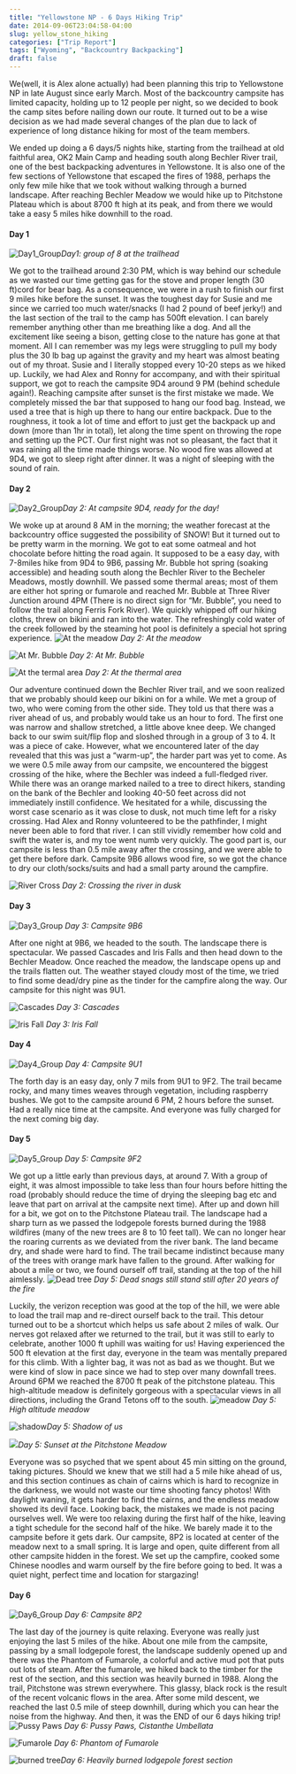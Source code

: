 ```yaml
---
title: "Yellowstone NP - 6 Days Hiking Trip"
date: 2014-09-06T23:04:58-04:00
slug: yellow_stone_hiking
categories: ["Trip Report"]
tags: ["Wyoming", "Backcountry Backpacking"]
draft: false
---
```

We(well, it is Alex alone actually) had been planning this trip to Yellowstone NP in late August since early March. Most of the backcountry campsite has limited capacity, holding up to 12 people per night, so we decided to book the camp sites before nailing down our route. It turned out to be a wise decision as we had made several changes of the plan due to lack of experience of long distance hiking for most of the team members.

We ended up doing a 6 days/5 nights hike, starting from the trailhead at old faithful area, OK2 Main Camp and heading south along Bechler River trail, one of the best backpacking adventures in Yellowstone. It is also one of the few sections of Yellowstone that escaped the fires of 1988, perhaps the only few mile hike that we took without walking through a burned landscape. After reaching Bechler Meadow we would hike up to Pitchstone Plateau which is about 8700 ft high at its peak, and from there we would take a easy 5 miles hike downhill to the road.

#### Day 1
![Day1_Group](https://4.bp.blogspot.com/-YtF7YFrWIAg/VAvTKkD5KLI/AAAAAAAAAJE/OFBuJ3c80cw/s1600/IMG_9115_01.jpg)*Day1: group of 8 at the trailhead* 

We got to the trailhead around 2:30 PM, which is way behind our schedule as we wasted our time getting gas for the stove and proper length (30 ft)cord for bear bag. As a consequence, we were in a rush to finish our first 9 miles hike before the sunset. It was the toughest day for Susie and me since we carried too much water/snacks (I had 2 pound of beef jerky!) and the last section of the trail to the camp has 500ft elevation. I can barely remember anything other than me breathing like a dog. And all the excitement like seeing a bison, getting close to the nature has gone at that moment. All I can remember was my legs were struggling to pull my body plus the 30 lb bag up against the gravity and my heart was almost beating out of my throat. Susie and I literally stopped every 10-20 steps as we hiked up. Luckily, we had Alex and Ronny for accompany, and with their spiritual support, we got to reach the campsite 9D4 around 9 PM (behind schedule again!). Reaching campsite after sunset is the first mistake we made. We completely missed the bar that supposed to hang our food bag. Instead, we used a tree that is high up there to hang our entire backpack. Due to the roughness, it took a lot of time and effort to just get the backpack up and down (more than 1hr in total), let along the time spent on throwing the rope and setting up the PCT. Our first night was not so pleasant, the fact that it was raining all the time made things worse. No wood fire was allowed at 9D4, we got to sleep right after dinner. It was a night of sleeping with the sound of rain.


#### Day 2

![Day2_Group](https://1.bp.blogspot.com/-iQl_6IFQcZk/VAvTLeZbzDI/AAAAAAAAAJI/lfKpjgYtzwI/s1600/IMG_9304.JPG)*Day 2: At campsite 9D4, ready for the day!*

We woke up at around 8 AM in the morning; the weather forecast at the backcountry office suggested the possibility of SNOW! But it turned out to be pretty warm in the morning. We got to eat some oatmeal and hot chocolate before hitting the road again. It supposed to be a easy day, with 7-8miles hike from 9D4 to 9B6, passing Mr. Bubble hot spring (soaking accessible) and heading south along the Bechler River to the Becheler Meadows, mostly downhill. We passed some thermal areas; most of them are either hot spring or fumarole and reached Mr. Bubble at Three River Junction around 4PM (There is no direct sign for “Mr. Bubble”, you need to follow the trail along Ferris Fork River). We quickly whipped off our hiking cloths, threw on bikini and ran into the water. The refreshingly cold water of the creek followed by the steaming hot pool is definitely a special hot spring experience.
![At the meadow](https://1.bp.blogspot.com/-cbYq4iy273g/VAvTLifgDqI/AAAAAAAAAJQ/qijY_O9lobo/s1600/IMG_9335.JPG)
*Day 2: At the meadow*

![At Mr. Bubble](https://3.bp.blogspot.com/-GiH01KXUk6g/VAvTNat6YQI/AAAAAAAAAJc/apb1clNvUwk/s1600/IMG_9447.JPG)
*Day 2: At Mr. Bubble*

![At the termal area](https://2.bp.blogspot.com/-g-LgD257mas/VAvTO6rQ4eI/AAAAAAAAAJk/7iqunTHapXE/s1600/IMG_9478.JPG)
*Day 2: At the thermal area*


Our adventure continued down the Bechler River trail, and we soon realized that we probably should keep our bikini on for a while. We met a group of two, who were coming from the other side. They told us that there was a river ahead of us, and probably would take us an hour to ford. The first one was narrow and shallow stretched, a little above knee deep. We changed back to our swim suit/flip flop and sloshed through in a group of 3 to 4. It was a piece of cake. However, what we encountered later of the day revealed that this was just a “warm-up”, the harder part was yet to come. As we were 0.5 mile away from our campsite, we encountered the biggest crossing of the hike, where the Bechler was indeed a full-fledged river. While there was an orange marked nailed to a tree to direct hikers, standing on the bank of the Bechler and looking 40-50 feet across did not immediately instill confidence. We hesitated for a while, discussing the worst case scenario as it was close to dusk, not much time left for a risky crossing. Had Alex and Ronny volunteered to be the pathfinder, I might never been able to ford that river. I can still vividly remember how cold and swift the water is, and my toe went numb very quickly. The good part is, our campsite is less than 0.5 mile away after the crossing, and we were able to get there before dark. Campsite 9B6 allows wood fire, so we got the chance to dry our cloth/socks/suits and had a small party around the campfire.

![River Cross](https://3.bp.blogspot.com/-JTs7yOR7ces/VAvU5cBJnlI/AAAAAAAAAKw/8D4ir9vxN_E/s1600/IMG_1712.JPG)
*Day 2: Crossing the river in dusk*

#### Day 3
![Day3_Group](https://3.bp.blogspot.com/-_AU7V-q9QLo/VAvVLpomCeI/AAAAAAAAAK4/EmGaHTK4d0A/s1600/IMG_9498.JPG)
*Day 3: Campsite 9B6*

After one night at 9B6, we headed to the south. The landscape there is spectacular. We passed Cascades and Iris Falls and then head down to the Bechler Meadow. Once reached the meadow, the landscape opens up and the trails flatten out. The weather stayed cloudy most of the time, we tried to find some dead/dry pine as the tinder for the campfire along the way. Our campsite for this night was 9U1.

![Cascades](https://2.bp.blogspot.com/-GZpVOyK4z90/VAvVXIYshvI/AAAAAAAAALE/D3fIlnBG6wY/s1600/2014-08-25%2B12.39.14.jpg)
*Day 3: Cascades*

![Iris Fall](https://1.bp.blogspot.com/-ndicKVObE9M/VAvVXAe9qSI/AAAAAAAAALA/Cu1b0xlYalg/s1600/2014-08-25%2B13.06.12.jpg)
*Day 3: Iris Fall*

#### Day 4
![Day4_Group](http://4.bp.blogspot.com/-eFzU6XbQv9c/VAvTQeT9GmI/AAAAAAAAAJs/yUBZ9MHN5o8/s1600/IMG_9555.JPG)
*Day 4: Campsite 9U1*

The forth day is an easy day, only 7 mils from 9U1 to 9F2. The trail became rocky, and many times weaves through vegetation, including raspberry bushes. We got to the campsite around 6 PM, 2 hours before the sunset. Had a really nice time at the campsite. And everyone was fully charged for the next coming big day.

#### Day 5
![Day5_Group](https://4.bp.blogspot.com/-L2FbYZmmarI/VAvTR_9-e7I/AAAAAAAAAJ0/zbkPkf54S4E/s1600/IMG_9578.JPG)
*Day 5: Campsite 9F2*

We got up a little early than previous days, at around 7. With a group of eight, it was almost impossible to take less than four hours before hitting the road (probably should reduce the time of drying the sleeping bag etc and leave that part on arrival at the campsite next time). After up and down hill for a bit, we got on to the Pitchstone Plateau trail. The landscape had a sharp turn as we passed the lodgepole forests burned during the 1988 wildfires (many of the new trees are 8 to 10 feet tall). We can no longer hear the roaring currents as we deviated from the river bank. The land became dry, and shade were hard to find. The trail became indistinct because many of the trees with orange mark have fallen to the ground. After walking for about a mile or two, we found ourself off trail, standing at the top of the hill aimlessly.
![Dead tree](https://4.bp.blogspot.com/-MpuKILNQ95s/VAvTYHHX2cI/AAAAAAAAAKc/MMHYWc-S6-g/s1600/2014-08-28%2B14.59.26.jpg)
*Day 5: Dead snags still stand still after 20 years of the fire*

Luckily, the verizon reception was good at the top of the hill, we were able to load the trail map and re-direct ourself back to the trail. This detour turned out to be a shortcut which helps us safe about 2 miles of walk. Our nerves got relaxed after we returned to the trail, but it was still to early to celebrate, another 1000 ft uphill was waiting for us! Having experienced the 500 ft elevation at the first day, everyone in the team was mentally prepared for this climb. With a lighter bag, it was not as bad as we thought. But we were kind of slow in pace since we had to step over many downfall trees. Around 6PM we reached the 8700 ft peak of the pitchstone plateau. This high-altitude meadow is definitely gorgeous with a spectacular views in all directions, including the Grand Tetons off to the south.
![meadow](https://3.bp.blogspot.com/-jTZIYr-Yvoo/VAvWc9FDBXI/AAAAAAAAALU/9fPsJhVpXfc/s1600/IMG_9639.JPG)
*Day 5: High altitude meadow*

![shadow](https://2.bp.blogspot.com/-MK9DozaO3Jk/VAvTSQ-FzvI/AAAAAAAAAJ4/PG475odndBg/s1600/IMG_9651.JPG)*Day 5: Shadow of us*

![](https://4.bp.blogspot.com/-Gh5UehldAvM/VAvTStIxExI/AAAAAAAAAJ8/oxGuJnMUpRM/s1600/IMG_9695.JPG)*Day 5: Sunset at the Pitchstone Meadow*

Everyone was so psyched that we spent about 45 min sitting on the ground, taking pictures. Should we knew that we still had a 5 mile hike ahead of us, and this section continues as chain of cairns which is hard to recognize in the darkness, we would not waste our time shooting fancy photos! With daylight waning, it gets harder to find the cairns, and the endless meadow showed its devil face. Looking back, the mistakes we made is not pacing ourselves well. We were too relaxing during the first half of the hike, leaving a tight schedule for the second half of the hike. We barely made it to the campsite before it gets dark. Our campsite, 8P2 is located at center of the meadow next to a small spring. It is large and open, quite different from all other campsite hidden in the forest. We set up the campfire, cooked some Chinese noodles and warm ourself by the fire before going to bed. It was a quiet night, perfect time and location for stargazing!


#### Day 6
![Day6_Group](https://3.bp.blogspot.com/-HKu4s3spmyo/VAvXNwUJUkI/AAAAAAAAALc/lc2PwFVYvNs/s1600/IMG_9749.JPG)
*Day 6: Campsite 8P2*

The last day of the journey is quite relaxing. Everyone was really just enjoying the last 5 miles of the hike. About one mile from the campsite, passing by a small lodgepole forest, the landscape suddenly opened up and there was the Phantom of Fumarole, a colorful and active mud pot that puts out lots of steam. After the fumarole, we hiked back to the timber for the rest of the section, and this section was heavily burned in 1988. Along the trail, Pitchstone was strewn everywhere. This glassy, black rock is the result of the recent volcanic flows in the area. After some mild descent, we reached the last 0.5 mile of steep downhill, during which you can hear the noise from the highway. And then, it was the END of our 6 days hiking trip!
![Pussy Paws](https://3.bp.blogspot.com/-YUNsDniqozs/VAvTIJSGhNI/AAAAAAAAAI8/W1NUKVoIjH0/s1600/2014-08-27%2B16.17.30.jpg)
*Day 6: Pussy Paws, Cistanthe Umbellata*

![Fumarole](https://2.bp.blogspot.com/-qbxmrUqxHq4/VAvTWjGyF7I/AAAAAAAAAKM/in49Rj_MkVI/s1600/IMG_9768.JPG)
*Day 6: Phantom of Fumarole*

![burned tree](https://1.bp.blogspot.com/-3BSzmbqyriI/VAvTX2D0rgI/AAAAAAAAAKY/6XkhjBxG9ZE/s1600/IMG_9833.JPG)*Day 6: Heavily burned lodgepole forest section*